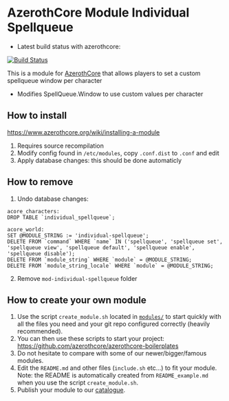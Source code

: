 # AzerothCore Module Individual Spellqueue

- Latest build status with azerothcore:

[![Build Status](
https://github.com/sogladev/mod-individual-spellqueue/actions/workflows/core-build.yml/badge.svg?branch=master&event=push)](https://github.com/sogladev/mod-individual-spellqueue)

This is a module for [AzerothCore](http://www.azerothcore.org) that allows players to set a custom spellqueue window per character

- Modifies SpellQueue.Window to use custom values per character

## How to install
https://www.azerothcore.org/wiki/installing-a-module

1. Requires source recompilation
2. Modify config
  found in `/etc/modules`, copy `.conf.dist` to `.conf` and edit
3. Apply database changes: this should be done automaticly

## How to remove

1. Undo database changes: 

```
acore_characters:
DROP TABLE `individual_spellqueue`;

acore_world:
SET @MODULE_STRING := 'individual-spellqueue';
DELETE FROM `command` WHERE `name` IN ('spellqueue', 'spellqueue set', 'spellqueue view', 'spellqueue default', 'spellqueue enable', 'spellqueue disable');
DELETE FROM `module_string` WHERE `module` = @MODULE_STRING;
DELETE FROM `module_string_locale` WHERE `module` = @MODULE_STRING;
```
2. Remove `mod-individual-spellqueue` folder

## How to create your own module

1. Use the script `create_module.sh` located in [`modules/`](https://github.com/azerothcore/azerothcore-wotlk/tree/master/modules) to start quickly with all the files you need and your git repo configured correctly (heavily recommended).
1. You can then use these scripts to start your project: https://github.com/azerothcore/azerothcore-boilerplates
1. Do not hesitate to compare with some of our newer/bigger/famous modules.
1. Edit the `README.md` and other files (`include.sh` etc...) to fit your module. Note: the README is automatically created from `README_example.md` when you use the script `create_module.sh`.
1. Publish your module to our [catalogue](https://github.com/azerothcore/modules-catalogue).

